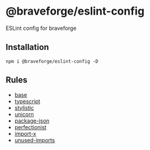 # @braveforge/eslint-config

ESLint config for braveforge

## Installation

```shell
npm i @braveforge/eslint-config -D
```

## Rules

- [base](src/configs/js.ts)
- [typescript](src/configs/typescript.ts)
- [stylistic](src/configs/stylistic.ts)
- [unicorn](src/configs/unicorn.ts)
- [package-json](src/configs/package-json.ts)
- [perfectionist](src/configs/perfectionist.ts)
- [import-x](src/configs/import-x.ts)
- [unused-imports](src/configs/unused-imports.ts)
